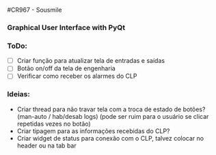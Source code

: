 #CR967 - Sousmile
### Graphical User Interface with PyQt
###
### ToDo:
- [ ] Criar função para atualizar tela de entradas e saídas
- [ ] Botão on/off da tela de engenharia
- [ ] Verificar como receber os alarmes do CLP
### Ideias:
- Criar thread para não travar tela com a troca de estado de botões? (man-auto / hab/desab logs) (pode ser ruim para o usuário se clicar repetidas vezes no botão)
- Criar tipagem para as informações recebidas do CLP?
- Criar widget de status para conexão com o CLP, talvez colocar no header ou na tab bar
